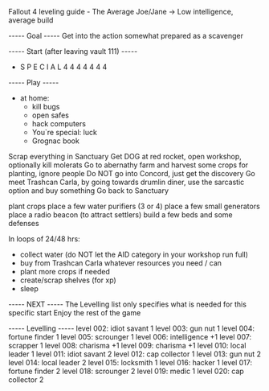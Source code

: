 Fallout 4 leveling guide - The Average Joe/Jane
-> Low intelligence, average build

----- Goal -----
Get into the action somewhat prepared as a scavenger

----- Start (after leaving vault 111) -----
- S  P  E  C  I  A  L 
  4  4  4  4  4  4  4

----- Play -----
- at home:
  - kill bugs
  - open safes
  - hack computers
  - You`re special: luck
  - Grognac book

Scrap everything in Sanctuary
Get DOG at red rocket, open workshop, optionally kill molerats
Go to abernathy farm and harvest some crops for planting, ignore people
Do NOT go into Concord, just get the discovery
Go meet Trashcan Carla, by going towards drumlin diner, use the sarcastic option and buy something
Go back to Sanctuary

plant crops
place a few water purifiers (3 or 4)
place a few small generators
place a radio beacon (to attract settlers)
build a few beds and some defenses

In loops of 24/48 hrs:
- collect water (do NOT let the AID category in your workshop run full)
- buy from Trashcan Carla whatever resources you need / can
- plant more crops if needed
- create/scrap shelves (for xp)
- sleep

----- NEXT -----
The Levelling list only specifies what is needed for this specific start
Enjoy the rest of the game

----- Levelling -----
level 002: idiot savant 1
level 003: gun nut 1
level 004: fortune finder 1
level 005: scrounger 1
level 006: intelligence +1
level 007: scrapper 1
level 008: charisma +1
level 009: charisma +1
level 010: local leader 1
level 011: idiot savant 2
level 012: cap collector 1
level 013: gun nut 2
level 014: local leader 2
level 015: locksmith 1
level 016: hacker 1
level 017: fortune finder 2
level 018: scrounger 2
level 019: medic 1
level 020: cap collector 2